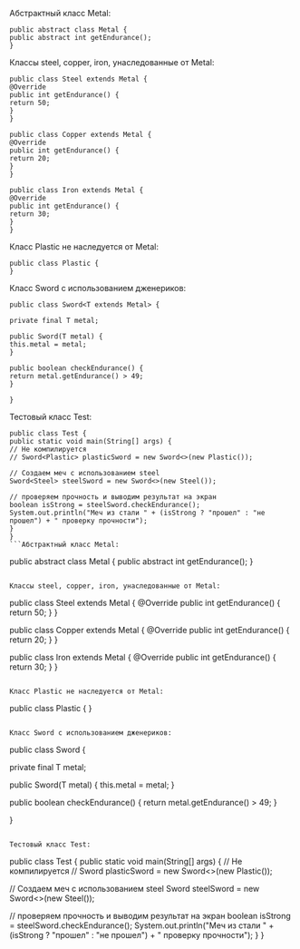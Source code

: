 Абстрактный класс Metal: 

``` 
public abstract class Metal { 
public abstract int getEndurance(); 
} 
``` 

Классы steel, copper, iron, унаследованные от Metal: 
``` 
public class Steel extends Metal { 
@Override 
public int getEndurance() { 
return 50; 
} 
} 

public class Copper extends Metal { 
@Override 
public int getEndurance() { 
return 20; 
} 
} 

public class Iron extends Metal { 
@Override 
public int getEndurance() { 
return 30; 
} 
} 
``` 

Класс Plastic не наследуется от Metal: 
``` 
public class Plastic { 
} 
``` 

Класс Sword с использованием дженериков: 
``` 
public class Sword<T extends Metal> { 

private final T metal; 

public Sword(T metal) { 
this.metal = metal; 
} 

public boolean checkEndurance() { 
return metal.getEndurance() > 49; 
} 

} 
``` 

Тестовый класс Test: 
``` 
public class Test { 
public static void main(String[] args) { 
// Не компилируется 
// Sword<Plastic> plasticSword = new Sword<>(new Plastic()); 

// Создаем меч с использованием steel 
Sword<Steel> steelSword = new Sword<>(new Steel()); 

// проверяем прочность и выводим результат на экран 
boolean isStrong = steelSword.checkEndurance(); 
System.out.println("Меч из стали " + (isStrong ? "прошел" : "не прошел") + " проверку прочности"); 
} 
} 
```Абстрактный класс Metal: 

``` 
public abstract class Metal { 
public abstract int getEndurance(); 
} 
``` 

Классы steel, copper, iron, унаследованные от Metal: 
``` 
public class Steel extends Metal { 
@Override 
public int getEndurance() { 
return 50; 
} 
} 

public class Copper extends Metal { 
@Override 
public int getEndurance() { 
return 20; 
} 
} 

public class Iron extends Metal { 
@Override 
public int getEndurance() { 
return 30; 
} 
} 
``` 

Класс Plastic не наследуется от Metal: 
``` 
public class Plastic { 
} 
``` 

Класс Sword с использованием дженериков: 
``` 
public class Sword<T extends Metal> { 

private final T metal; 

public Sword(T metal) { 
this.metal = metal; 
} 

public boolean checkEndurance() { 
return metal.getEndurance() > 49; 
} 

} 
``` 

Тестовый класс Test: 
``` 
public class Test { 
public static void main(String[] args) { 
// Не компилируется 
// Sword<Plastic> plasticSword = new Sword<>(new Plastic()); 

// Создаем меч с использованием steel 
Sword<Steel> steelSword = new Sword<>(new Steel()); 

// проверяем прочность и выводим результат на экран 
boolean isStrong = steelSword.checkEndurance(); 
System.out.println("Меч из стали " + (isStrong ? "прошел" : "не прошел") + " проверку прочности"); 
} 
} 
```
